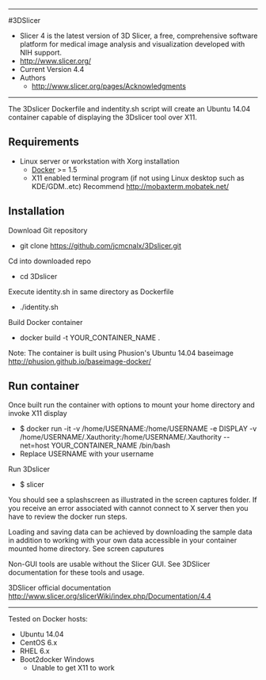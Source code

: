 -------
#3DSlicer
  - Slicer 4 is the latest version of 3D Slicer, a free, comprehensive software platform for medical image analysis and visualization developed with NIH support.
  - http://www.slicer.org/
  - Current Version 4.4
  - Authors
    - http://www.slicer.org/pages/Acknowledgments

--------

The 3Dslicer Dockerfile and indentity.sh script will create an Ubuntu 14.04 container capable of displaying the 3Dslicer tool over X11.

Requirements
--------

- Linux server or workstation with Xorg installation
  - [Docker](https://www.docker.com//) >= 1.5
  - X11 enabled terminal program (if not using Linux desktop such as KDE/GDM..etc)
    Recommend http://mobaxterm.mobatek.net/

Installation
-------
Download Git repository
- git clone https://github.com/jcmcnalx/3Dslicer.git

Cd into downloaded repo
- cd 3Dslicer

Execute identity.sh in same directory as Dockerfile
- ./identity.sh

Build Docker container
  - docker build -t YOUR_CONTAINER_NAME .

Note: The container is built using Phusion's Ubuntu 14.04 baseimage
http://phusion.github.io/baseimage-docker/

Run container
--------
Once built run the container with options to mount your home directory and invoke X11 display
  - $ docker run -it -v /home/USERNAME:/home/USERNAME -e DISPLAY -v /home/USERNAME/.Xauthority:/home/USERNAME/.Xauthority --net=host YOUR_CONTAINER_NAME /bin/bash
  - Replace USERNAME with your username

Run 3Dslicer
  - $ slicer

You should see a splashscreen as illustrated in the screen captures folder.  If you receive an error associated with cannot connect to X server then you have to review the docker run steps.

Loading and saving data can be achieved by downloading the sample data in addition to working with your own data accessible in your container mounted home directory.  See screen caputures

Non-GUI tools are usable without the Slicer GUI.  See 3DSlicer documentation for these tools and usage.

3DSlicer official documentation  http://www.slicer.org/slicerWiki/index.php/Documentation/4.4

----------
Tested on Docker hosts:
  - Ubuntu 14.04
  - CentOS 6.x
  - RHEL 6.x
  - Boot2docker Windows
    - Unable to get X11 to work
